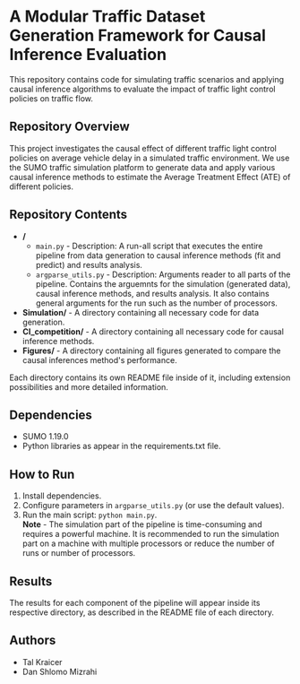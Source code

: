 # A Modular Traffic Dataset Generation Framework for Causal Inference Evaluation

This repository contains code for simulating traffic scenarios and applying causal inference algorithms to evaluate the
impact of traffic light control policies on traffic flow.

## Repository Overview

This project investigates the causal effect of different traffic light control policies on average vehicle delay in a
simulated traffic environment. We use the SUMO traffic simulation platform to generate data and apply various causal
inference methods to estimate the Average Treatment Effect (ATE) of different policies.

## Repository Contents

- **/**
    - `main.py` - Description: A run-all script that executes the entire pipeline from data generation to causal
      inference methods (fit and predict) and results analysis.
    - `argparse_utils.py` - Description: Arguments reader to all parts of the pipeline. Contains the arguemnts for the
      simulation (generated data), causal inference methods, and results analysis. It also contains general arguments
      for the run such as the number of processors.
- **Simulation/** - A directory containing all necessary code for data generation.
- **CI_competition/** - A directory containing all necessary code for causal inference methods.
- **Figures/** - A directory containing all figures generated to compare the causal inferences method's performance.

Each directory contains its own README file inside of it, including extension possibilities and more detailed
information.

## Dependencies

* SUMO 1.19.0
* Python libraries as appear in the requirements.txt file.

## How to Run

1. Install dependencies.
2. Configure parameters in `argparse_utils.py` (or use the default values).
3. Run the main script: `python main.py`. <br>
   **Note** - The simulation part of the pipeline is time-consuming and requires a powerful machine. It is recommended
   to run the simulation part on a machine with multiple processors or reduce the number of runs or number of
   processors.

## Results

The results for each component of the pipeline will appear inside its respective directory, as described in the README
file of each directory.

## Authors

* Tal Kraicer
* Dan Shlomo Mizrahi